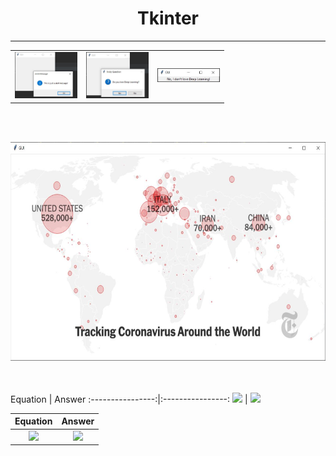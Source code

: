 # <div align="center">Tkinter

---

<table><tr>
<td> <img src="https://github.com/ankur715/GUI/blob/master/Tkinter/imgs/messageboxalert.JPG" alt="Drawing" style="width: 100px;"/> </td>
<td> <img src="https://github.com/ankur715/GUI/blob/master/Tkinter/imgs/messageboxQ.JPG" alt="Drawing" style="width: 100px;"/> </td>
<td> <img src="https://github.com/ankur715/GUI/blob/master/Tkinter/imgs/messageboxNo.JPG" alt="Drawing" style="width: 100px;"/> </td>
</tr></table>

<br/><br/>
<p align="center"><img width="700" height="350" src="https://github.com/ankur715/GUI/blob/master/Tkinter/imgs/image.JPG"</p>

<br/><br/>
Equation      |     Answer
:----------------:|:----------------:
![](https://github.com/ankur715/GUI/blob/master/Tkinter/imgs/calculation.JPG)   |   ![](https://github.com/ankur715/GUI/blob/master/Tkinter/imgs/calculationans.JPG)


Equation             |  Answer
:-------------------------:|:-------------------------:
![](https://github.com/ankur715/GUI/blob/master/Tkinter/imgs/calculation.JPG)  |  ![](https://github.com/ankur715/GUI/blob/master/Tkinter/imgs/calculationans.JPG)
